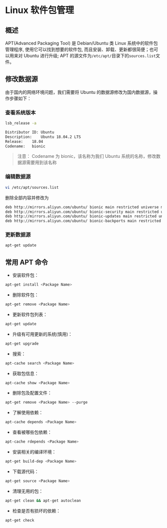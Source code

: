#  Linux 软件包管理

## 概述

APT(Advanced Packaging Tool) 是 Debian/Ubuntu 类 Linux 系统中的软件包管理程序, 使用它可以找到想要的软件包, 而且安装、卸载、更新都很简便；也可以用来对 Ubuntu 进行升级; APT 的源文件为`/etc/apt/`目录下的`sources.list`文件。

## 修改数据源

由于国内的网络环境问题，我们需要将 Ubuntu 的数据源修改为国内数据源，操作步骤如下：

### 查看系统版本
```sh
lsb_release -a

Distributor ID:	Ubuntu
Description:	Ubuntu 18.04.2 LTS
Release:	18.04
Codename:	bionic
```
> 注意： Codename 为 bionic，该名称为我们 Ubuntu 系统的名称，修改数据源需要用到该名称

### 编辑数据源
```sh
vi /etc/apt/sources.list
```

删除全部内容并修改为

```sh
deb http://mirrors.aliyun.com/ubuntu/ bionic main restricted universe multiverse
deb http://mirrors.aliyun.com/ubuntu/ bionic-security main restricted universe multiverse
deb http://mirrors.aliyun.com/ubuntu/ bionic-updates main restricted universe multiverse
deb http://mirrors.aliyun.com/ubuntu/ bionic-backports main restricted universe multiverse
```

### 更新数据源
```sh
apt-get update
```

## 常用 APT 命令
+ 安装软件包：
```sh
apt-get install <Package Name>
```
+ 删除软件包：
```sh
apt-get remove <Package Name>
```
+ 更新软件包列表：
```sh
apt-get update
```

+ 升级有可用更新的系统(慎用)：
```sh
apt-get upgrade
```

+ 搜索：
```sh
apt-cache search <Package Name>
```

+ 获取包信息：
```sh
apt-cache show <Package Name>
```

+ 删除包及配置文件：
```sh
apt-get remove <Package Name> --purge
```

+ 了解使用依赖：
```sh
apt-cache depends <Package Name>
```

+ 查看被哪些包依赖：
```sh
apt-cache rdepends <Package Name>
```

+ 安装相关的编译环境：
```sh
apt-get build-dep <Package Name>
```

+ 下载源代码：
```sh
apt-get source <Package Name>
```

+ 清理无用的包：
```sh
apt-get clean && apt-get autoclean
```

+ 检查是否有损坏的依赖：
```sh
apt-get check
```
